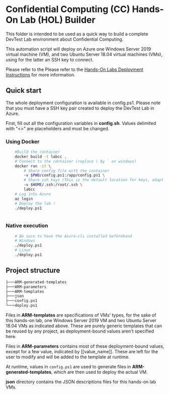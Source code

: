 # Confidential Computing (CC) Hands-On Lab (HOL) Builder

This folder is intended to be used as a quick way to build a complete DevTest Lab environment about Confidential Computing.

This automation script will deploy on Azure one Windows Server 2019 virtual machine (VM), and two Ubuntu Server 18.04 virtual machines (VMs), using for the latter an SSH key to connect.

Please refer to the Please refer to the [Hands-On Labs Deployment Instructions](https://github.com/microsoft/data-in-use-protection-compass/blob/master/hands-on-labs/Hands-on%20labs%20-%20%20Deployment%20instructions.pdf) for more information.

## Quick start

The whole deployment configuration is available in config.ps1. Please note that you must have a SSH key pair created to deploy the DevTest Lab in Azure. 

First, fill out all the configuration variables in **config.sh**. Values delimited with "<>" are placeholders and must be changed.

### Using Docker

```sh
    #Build the container
    docker build -t labcc .
    # Connect to the container (replace \ by ` on windows)
    docker run -it \
        # Share config file with the container
        -v $PWD/config.ps1:/app/config.ps1 \
        # Share ssh keys (This is the default location for keys, adapt to your own needs)
        -v $HOME/.ssh:/root/.ssh \
        labcc 
    # Log into Azure
    az login
    # Deploy the lab !
    ./deploy.ps1
    
```

### Native execution

```sh
    # Be sure to have the Azure-cli installed beforehand
    # Windows
    ./deploy.ps1
    # Linux
    ./deploy.ps1
```

## Project structure

```sh
├───ARM-generated-templates
├───ARM-parameters
├───ARM-templates
├───json
├───config.ps1
└───deploy.ps1
```

Files in **ARM-templates** are specifications of VMs' types, for the sake of this hands-on lab, one Windows Server 2019 VM and two Ubuntu Server 18.04 VMs as indicated above. These are purely generic templates that can be reused by any project, as deployment-bound values aren't specified here.

Files in **ARM-parameters** contains most of these deployment-bound values, except for a few value, indicated by [[value_name]]. These are left for the user to modify and will be added to the template at runtime.

At runtime, values in `config.ps1` are used to generate files in **ARM-generated-templates**, which are then used to deploy the actual VM.

**json** directory contains the JSON descriptions files for this hands-on lab VMs.